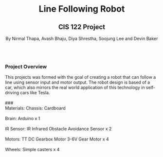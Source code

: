 # <div align="center"> Line Following Robot
## <div align="center"> CIS 122 Project
<div align="center"> By Nirmal Thapa, Avash Bhaju, Diya Shrestha, Soojung Lee and Devin Baker 
<br/><br/>
<br/><br/> 

### <div align="left"> Project Overview
<div align="left"> This projects was formed with the goal of creating a robot that can follow a line using sensor input and motor output. The robot design is based of a car, which also mirrors the real world application of this technology in self-driving cars like Tesla.<br/><br/>
### <div align="left"> Materials:
Chassis: Cardboard<br/><br/>
Brain: Arduino x 1<br/><br/>
IR Sensor:  IR Infrared Obstacle Avoidance Sensor x 2<br/><br/>
Motors: TT DC Gearbox Motor 3-6V Gear Motor x 4<br/><br/>
Wheels: Simple casters x 4<br/><br/>
